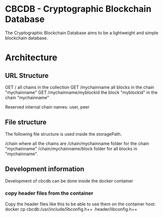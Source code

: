 # CBCDB - Cryptographic Blockchain Database

The Cryptographic Blockchain Database aims to be a lightweight and simple blockchain database.

# Architecture

## URL Structure

GET /                           all chains in the collection
GET /mychainname                all blocks in the chain "mychainname"
GET /mychainname/myblockid      the block "myblockid" in the chain "mychainname"

Reserved internal chain names: user, peer

## File structure

The following file structure is used inside the storagePath.

/chain                          where all the chains are
/chain/mychainname              folder for the chain "mychainname"
/chain/mychainname/block        folder for all blocks in "mychainname".


## Development information
Development of cbcdb can be done inside the docker container

### copy header files from the container
Copy the header files like this to be able to use them on the container host:
docker cp cbcdb:/usr/include/libconfig.h++ .header/libconfig.h++